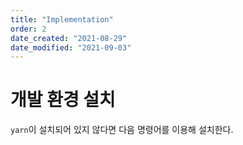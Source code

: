 ```yaml
---
title: "Implementation"
order: 2
date_created: "2021-08-29"
date_modified: "2021-09-03"
---
```


# 개발 환경 설치



`yarn`이 설치되어 있지 않다면 다음 명령어를 이용해 설치한다.

